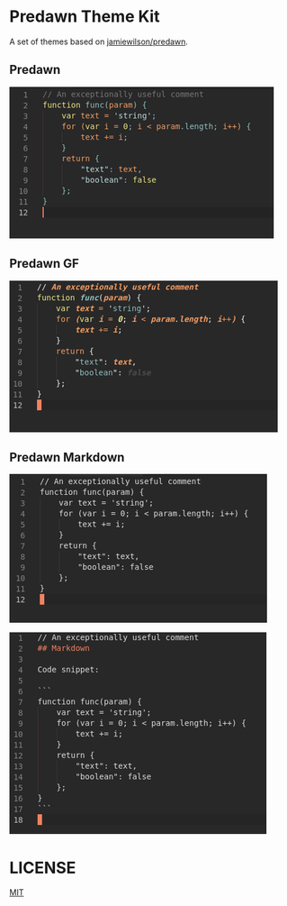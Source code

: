 # Predawn Theme Kit

A set of themes based on [jamiewilson/predawn](https://github.com/jamiewilson/predawn).

## Predawn

![](https://raw.githubusercontent.com/Microsoft/vscode-themes/master/predawn/images/predawn-preview.png)

## Predawn GF
![](https://raw.githubusercontent.com/Microsoft/vscode-themes/master/predawn/images/predawn-gf-markdown-preview.png)

## Predawn Markdown
![](https://raw.githubusercontent.com/Microsoft/vscode-themes/master/predawn/images/predawn-markdown-js-preview.png)

![](https://raw.githubusercontent.com/Microsoft/vscode-themes/master/predawn/images/predawn-markdown-preview.png)


# LICENSE
[MIT](LICENSE.txt)